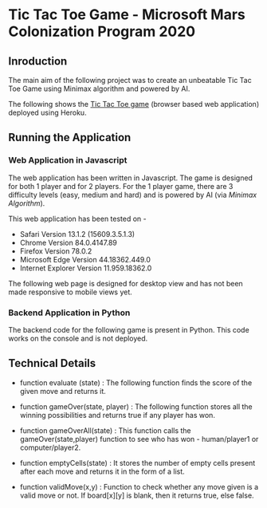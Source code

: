 # Tic Tac Toe Game - Microsoft Mars Colonization Program 2020

## Inroduction
The main aim of the following project was to create an unbeatable Tic Tac Toe Game using Minimax algorithm and powered by AI.  

The following shows the [Tic Tac Toe game](https://tictactoe-juhi.herokuapp.com/index.html) (browser based web application) deployed using Heroku.


## Running the Application
### Web Application in Javascript
The web application has been written in Javascript. The game is designed for both 1 player and for 2 players. For the 1 player game, there are 3 difficulty levels (easy, medium and hard) and is powered by AI (via *Minimax Algorithm*).

This web application has been tested on - 
* Safari Version 13.1.2 (15609.3.5.1.3)
* Chrome Version 84.0.4147.89
* Firefox Version 78.0.2
* Microsoft Edge Version 44.18362.449.0
* Internet Explorer Version 11.959.18362.0

The following web page is designed for desktop view and has not been made responsive to mobile views yet.


### Backend Application in Python
The backend code for the following game is present in Python. This code works on the console and is not deployed. 


## Technical Details
* function evaluate (state) : The following function finds the score of the given move and returns it. 

* function gameOver(state, player) : The following function stores all the winning possibilities and returns true if any player has won.

* function gameOverAll(state) : This function calls the gameOver(state,player) function to see who has won - human/player1 or computer/player2.

* function emptyCells(state) : It stores the number of empty cells present after each move and returns it in the form of a list.

* function validMove(x,y) : Function to check whether any move given is a valid move or not. If board[x][y] is blank, then it returns true, else false.


